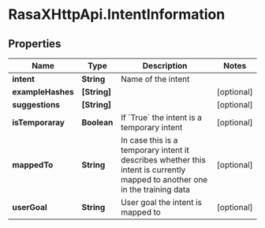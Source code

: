 # RasaXHttpApi.IntentInformation

## Properties

Name | Type | Description | Notes
------------ | ------------- | ------------- | -------------
**intent** | **String** | Name of the intent | 
**exampleHashes** | **[String]** |  | [optional] 
**suggestions** | **[String]** |  | [optional] 
**isTemporaray** | **Boolean** | If &#x60;True&#x60; the intent is a temporary intent | [optional] 
**mappedTo** | **String** | In case this is a temporary intent it describes whether this intent is currently mapped to another one in the training data | [optional] 
**userGoal** | **String** | User goal the intent is mapped to | [optional] 


